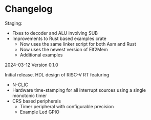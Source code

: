 # Changelog

Staging:

- Fixes to decoder and ALU involving SUB
- Improvements to Rust based examples crate
    - Now uses the same linker script for both Asm and Rust
    - Now uses the newest version of Elf2Mem
    - Additional examples

2024-03-12 Version 0.1.0

Initial release. HDL design of RISC-V RT featuring
- N-CLIC
- Hardware time-stamping for all interrupt sources using a single monotonic timer
- CRS based peripherals
  - Timer peripheral with configurable precision
  - Example Led GPIO
